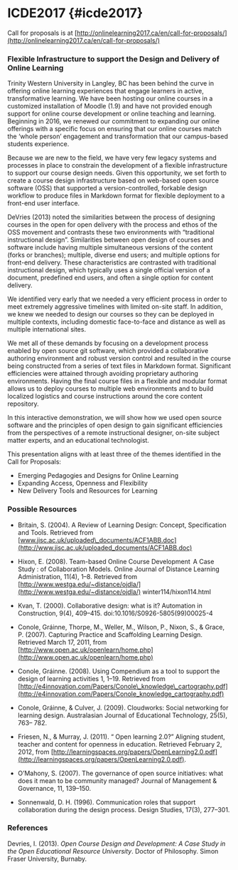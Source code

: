# ICDE2017 {#icde2017}

Call for proposals is at [http://onlinelearning2017.ca/en/call-for-proposals/](http://onlinelearning2017.ca/en/call-for-proposals/)

### Flexible Infrastructure to support the Design and Delivery of Online Learning

Trinity Western University in Langley, BC has been behind the curve in offering online learning experiences that engage learners in active, transformative learning. We have been hosting our online courses in a customized installation of Moodle \(1.9\) and have not provided enough support for online course development or online teaching and learning. Beginning in 2016, we renewed our commitment to expanding our online offerings with a specific focus on ensuring that our online courses match the ‘whole person’ engagement and transformation that our campus-based students experience.

Because we are new to the field, we have very few legacy systems and processes in place to constrain the development of a flexible infrastructure to support our course design needs. Given this opportunity, we set forth to create a course design infrastructure based on web-based open source software \(OSS\) that supported a version-controlled, forkable design workflow to produce files in Markdown format for flexible deployment to a front-end user interface.

DeVries \(2013\) noted the similarities between the process of designing courses in the open for open delivery with the process and ethos of the OSS movement and contrasts these two environments with “traditional instructional design”. Similarities between open design of courses and software include having multiple simultaneous versions of the content \(forks or branches\); multiple, diverse end users; and multiple options for front-end delivery. These characteristics are contrasted with traditional instructional design, which typically uses a single official version of a document, predefined end users, and often a single option for content delivery.

We identified very early that we needed a very efficient process in order to meet extremely aggressive timelines with limited on-site staff. In addition, we knew we needed to design our courses so they can be deployed in multiple contexts, including domestic face-to-face and distance as well as multiple international sites.

We met all of these demands by focusing on a development process enabled by open source git software, which provided a collaborative authoring environment and robust version control and resulted in the course being constructed from a series of text files in Markdown format. Significant efficiencies were attained through avoiding proprietary authoring environments. Having the final course files in a flexible and modular format allows us to deploy courses to multiple web environments and to build localized logistics and course instructions around the core content repository.

In this interactive demonstration, we will show how we used open source software and the principles of open design to gain significant efficiencies from the perspectives of a remote instructional designer, on-site subject matter experts, and an educational technologist.

This presentation aligns with at least three of the themes identified in the Call for Proposals:

* Emerging Pedagogies and Designs for Online Learning
* Expanding Access, Openness and Flexibility
* New Delivery Tools and Resources for Learning

### Possible Resources

* Britain, S. \(2004\). A Review of Learning Design: Concept, Specification and Tools. Retrieved from [www.jisc.ac.uk/uploaded\_documents/ACF1ABB.doc](http://www.jisc.ac.uk/uploaded_documents/ACF1ABB.doc)
* Hixon, E. \(2008\). Team-based Online Course Development  A Case Study : of Collaboration Models. Online Journal of Distance Learning Administration, 11\(4\), 1–8. Retrieved from [http://www.westga.edu/~distance/ojdla/](http://www.westga.edu/~distance/ojdla/) winter114/hixon114.html

* Kvan, T. \(2000\). Collaborative design: what is it? Automation in Construction, 9\(4\), 409–415. doi:10.1016/S0926-5805\(99\)00025-4

* Conole, Gráinne, Thorpe, M., Weller, M., Wilson, P., Nixon, S., & Grace, P. \(2007\). Capturing Practice and Scaffolding Learning Design. Retrieved March 17, 2011, from [http://www.open.ac.uk/openlearn/home.php](http://www.open.ac.uk/openlearn/home.php)

* Conole, Gráinne. \(2008\). Using Compendium as a tool to support the design of learning activities 1, 1–19. Retrieved from [http://e4innovation.com/Papers/Conole\_knowledge\_cartography.pdf](http://e4innovation.com/Papers/Conole_knowledge_cartography.pdf)

* Conole, Gráinne, & Culver, J. \(2009\). Cloudworks: Social networking for learning design. Australasian Journal of Educational Technology, 25\(5\), 763– 782.

* Friesen, N., & Murray, J. \(2011\). “ Open learning 2.0?” Aligning student, teacher and content for openness in education. Retrieved February 2, 2012, from [http://learningspaces.org/papers/OpenLearning2.0.pdf](http://learningspaces.org/papers/OpenLearning2.0.pdf).

* O’Mahony, S. \(2007\). The governance of open source initiatives: what does it mean to be community managed? Journal of Management & Governance, 11, 139–150.

* Sonnenwald, D. H. \(1996\). Communication roles that support collaboration during the design process. Design Studies, 17\(3\), 277–301.

### References

Devries, I. \(2013\). _Open Course Design and Development: A Case Study in the Open Educational Resource University_. Doctor of Philosophy. Simon Fraser University, Burnaby.

